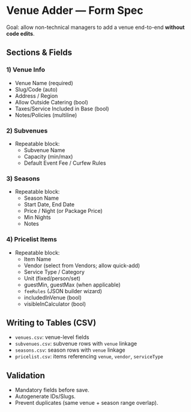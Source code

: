 # Venue Adder — Form Spec

Goal: allow non-technical managers to add a venue end-to-end **without code edits**.

## Sections & Fields

### 1) Venue Info
- Venue Name (required)
- Slug/Code (auto)
- Address / Region
- Allow Outside Catering (bool)
- Taxes/Service Included in Base (bool)
- Notes/Policies (multiline)

### 2) Subvenues
- Repeatable block:
  - Subvenue Name
  - Capacity (min/max)
  - Default Event Fee / Curfew Rules

### 3) Seasons
- Repeatable block:
  - Season Name
  - Start Date, End Date
  - Price / Night (or Package Price)
  - Min Nights
  - Notes

### 4) Pricelist Items
- Repeatable block:
  - Item Name
  - Vendor (select from Vendors; allow quick-add)
  - Service Type / Category
  - Unit (fixed/person/set)
  - guestMin, guestMax (when applicable)
  - `feeRules` (JSON builder wizard)
  - includedInVenue (bool)
  - visibleInCalculator (bool)

## Writing to Tables (CSV)
- `venues.csv`: venue-level fields
- `subvenues.csv`: subvenue rows with `venue` linkage
- `seasons.csv`: season rows with `venue` linkage
- `pricelist.csv`: items referencing `venue`, `vendor`, `serviceType`

## Validation
- Mandatory fields before save.
- Autogenerate IDs/Slugs.
- Prevent duplicates (same venue + season range overlap).